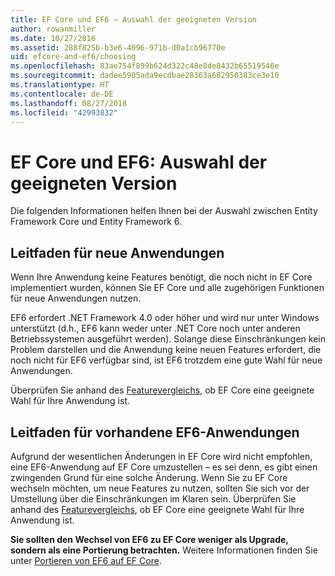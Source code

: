 ```yaml
---
title: EF Core und EF6 – Auswahl der geeigneten Version
author: rowanmiller
ms.date: 10/27/2016
ms.assetid: 288f825b-b3e6-4096-971b-d0a1cb96770e
uid: efcore-and-ef6/choosing
ms.openlocfilehash: 83ae754f899b624d322c48e8de8432b65519546e
ms.sourcegitcommit: dadee5905ada9ecdbae28363a682950383ce3e10
ms.translationtype: HT
ms.contentlocale: de-DE
ms.lasthandoff: 08/27/2018
ms.locfileid: "42993832"
---
```

# <a name="ef-core-and-ef6-which-one-is-right-for-you"></a>EF Core und EF6: Auswahl der geeigneten Version

Die folgenden Informationen helfen Ihnen bei der Auswahl zwischen Entity Framework Core und Entity Framework 6.

## <a name="guidance-for-new-applications"></a>Leitfaden für neue Anwendungen

Wenn Ihre Anwendung keine Features benötigt, die noch nicht in EF Core implementiert wurden, können Sie EF Core und alle zugehörigen Funktionen für neue Anwendungen nutzen.

EF6 erfordert .NET Framework 4.0 oder höher und wird nur unter Windows unterstützt (d.h., EF6 kann weder unter .NET Core noch unter anderen Betriebssystemen ausgeführt werden). Solange diese Einschränkungen kein Problem darstellen und die Anwendung keine neuen Features erfordert, die noch nicht für EF6 verfügbar sind, ist EF6 trotzdem eine gute Wahl für neue Anwendungen.

Überprüfen Sie anhand des [Featurevergleichs](features.md), ob EF Core eine geeignete Wahl für Ihre Anwendung ist.

## <a name="guidance-for-existing-ef6-applications"></a>Leitfaden für vorhandene EF6-Anwendungen

Aufgrund der wesentlichen Änderungen in EF Core wird nicht empfohlen, eine EF6-Anwendung auf EF Core umzustellen – es sei denn, es gibt einen zwingenden Grund für eine solche Änderung. Wenn Sie zu EF Core wechseln möchten, um neue Features zu nutzen, sollten Sie sich vor der Umstellung über die Einschränkungen im Klaren sein. Überprüfen Sie anhand des [Featurevergleichs](features.md), ob EF Core eine geeignete Wahl für Ihre Anwendung ist.

**Sie sollten den Wechsel von EF6 zu EF Core weniger als Upgrade, sondern als eine Portierung betrachten.** Weitere Informationen finden Sie unter [Portieren von EF6 auf EF Core](porting/index.md).
